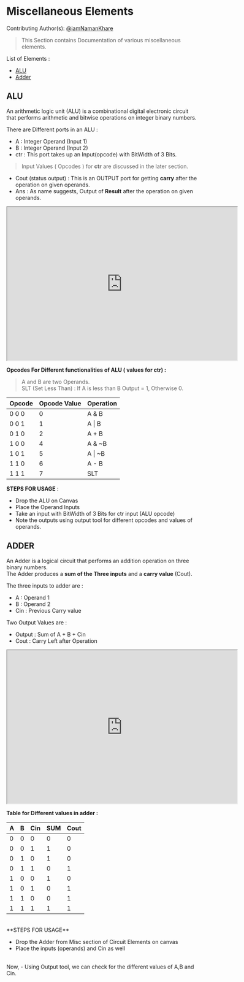 # Miscellaneous Elements

Contributing Author(s): [@iamNamanKhare](https://github.com/iamNamanKhare)

>This Section contains Documentation of various miscellaneous elements.

List of Elements :

- [ALU](#ALU)
- [Adder](#Adder)

## ALU

An arithmetic logic unit (ALU) is a combinational digital electronic circuit that performs arithmetic and bitwise operations
on integer binary numbers.

There are Different ports in an ALU : 

- A : Integer Operand (Input 1)
- B : Integer Operand (Input 2)
- ctr : This port takes up an Input(opcode) with BitWidth of 3 Bits.

>Input Values ( Opcodes ) for **ctr** are discussed in the later section.

- Cout (status output) : This is an OUTPUT port for getting **carry** after the operation on given operands.
- Ans : As name suggests, Output of **Result** after the operation on given operands.

<iframe width="600px" height="400px" src="https://circuitverse.org/simulator/embed/12141" id="projectPreview" scrolling="no" webkitAllowFullScreen mozAllowFullScreen allowFullScreen> </iframe>

**Opcodes For Different functionalities of ALU ( values for ctr) :**

> A and B  are two Operands.<br/>
> SLT (Set Less Than) : If A is less than B Output = 1, Otherwise 0.

|    Opcode    |    Opcode Value   |     Operation   |
|--------------|-------------------|-----------------|
|    0 0 0     |         0         |      A & B      |
|    0 0 1     |         1         |      A &#124; B |
|    0 1 0     |         2         |      A + B      |
|    1 0 0     |         4         |      A & ~B     |
|    1 0 1     |         5         |      A &#124; ~B|
|    1 1 0     |         6         |      A - B      |
|    1 1 1     |         7         |       SLT       |

**STEPS FOR USAGE** :

- Drop the ALU on Canvas
- Place the Operand Inputs
- Take an input with BitWidth of 3 Bits for ctr input (ALU opcode)
- Note the outputs using output tool for different opcodes and values of operands.

## ADDER

An Adder is a logical circuit that performs an addition operation on three binary numbers.<br/>
The Adder produces a **sum of the Three inputs** and a **carry value** (Cout).

The three inputs to adder are :
- A : Operand 1
- B : Operand 2
- Cin : Previous Carry value

Two Output Values are :
- Output : Sum of A + B + Cin
- Cout : Carry Left after Operation

<iframe width="600px" height="400px" src="https://circuitverse.org/simulator/embed/12140" id="projectPreview" scrolling="no" webkitAllowFullScreen mozAllowFullScreen allowFullScreen> </iframe>

**Table for Different values in adder :**

| A | B | Cin |  SUM   | Cout |
|---|---|-----|--------|------|
| 0 | 0 |  0  |   0    |  0   |
| 0 | 0 |  1  |   1    |  0   |
| 0 | 1 |  0  |   1    |  0   |
| 0 | 1 |  1  |   0    |  1   |
| 1 | 0 |  0  |   1    |  0   |
| 1 | 0 |  1  |   0    |  1   |
| 1 | 1 |  0  |   0    |  1   |
| 1 | 1 |  1  |   1    |  1   |
<br/>
**STEPS FOR USAGE**

- Drop the Adder from Misc section of Circuit Elements on canvas
- Place the inputs (operands) and Cin as well
<br/>
Now,
- Using Output tool, we can check for the different values of A,B and Cin.